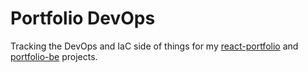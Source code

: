# Portfolio DevOps

Tracking the DevOps and IaC side of things for my [react-portfolio](https://github.com/aburke15/react-portfolio) and [portfolio-be](https://github.com/aburke15/portfolio-be) projects.
